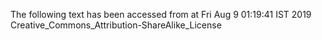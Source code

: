 The following text has been accessed from at Fri Aug 9 01:19:41 IST 2019
Creative_Commons_Attribution-ShareAlike_License

